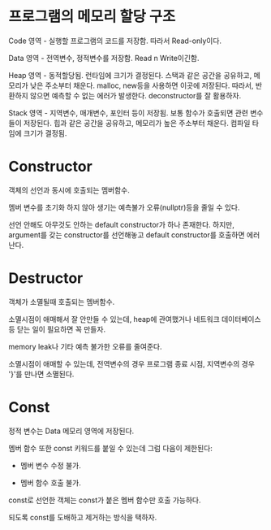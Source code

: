 # 프로그램의 메모리 할당 구조

Code 영역 - 실행할 프로그램의 코드를 저장함. 따라서 Read-only이다.

Data 영역 - 전역변수, 정적변수를 저장함. Read n Write이긴함.

Heap 영역 - 동적할당됨. 런타임에 크기가 결정된다. 스택과 같은 공간을 공유하고, 메모리가 낮은 주소부터 채운다. malloc, new등을 사용하면 이곳에 저장된다. 따라서, 반환하지 않으면 예측할 수 없는 에러가 발생한다. deconstructor를 잘 활용하자.

Stack 영역 - 지역변수, 매개변수, 포인터 등이 저장됨. 보통 함수가 호출되면 관련 변수들이 저장된다. 힙과 같은 공간을 공유하고, 메모리가 높은 주소부터 채운다. 컴파일 타임에 크기가 결정됨.

# Constructor

객체의 선언과 동시에 호출되는 멤버함수.

멤버 변수를 초기화 하지 않아 생기는 예측불가 오류(nullptr)등을 줄일 수 있다.

선언 안해도 아무것도 안하는 default constructor가 하나 존재한다. 하지만, argument를 갖는 constructor를 선언해놓고 default constructor를 호출하면 에러난다.

# Destructor

객체가 소멸될때 호출되는 멤버함수.

소멸시점이 애매해서 잘 안만들 수 있는데, heap에 관여했거나 네트워크 데이터베이스 등 닫는 일이 필요하면 꼭 만들자.

memory leak나 기타 예측 불가한 오류를 줄여준다.

소멸시점이 애매할 수 있는데, 전역변수의 경우 프로그램 종료 시점, 지역변수의 경우 '}'를 만나면 소멸된다.

# Const

정적 변수는 Data 메모리 영역에 저장된다.

멤버 함수 또한 const 키워드를 붙일 수 있는데 그럼 다음이 제한된다:

- 멤버 변수 수정 불가.

- 멤버 함수 호출 불가.

const로 선언한 객체는 const가 붙은 멤버 함수만 호출 가능하다.

되도록 const를 도배하고 제거하는 방식을 택하자.